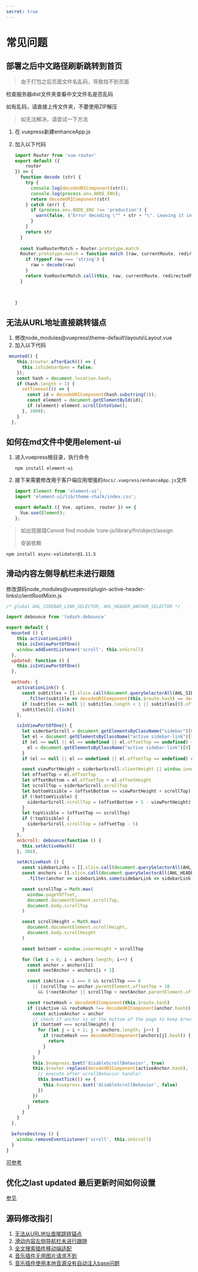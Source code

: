 ```yaml
---
secret: true
---
```

# 常见问题

## 部署之后中文路径刷新跳转到首页

> 由于打包之后页面文件名乱码，导致找不到页面

检查服务器dist文件夹查看中文文件名是否乱码

如有乱码，请直接上传文件夹，不要使用ZIP解压

> 如无法解决，请尝试一下方法

1. 在.vuepress新建enhanceApp.js

2. 加入以下代码

   ```javascript
   import Router from 'vue-router'
   export default ({
       router
   }) => {
     function decode (str) {
       try {
         console.log(decodeURIComponent(str));
         console.log(process.env.NODE_ENV);
         return decodeURIComponent(str)
       } catch (err) {
         if (process.env.NODE_ENV !== 'production') {
           warn(false, ("Error decoding \"" + str + "\". Leaving it intact."));
         }
       }
       return str
     }
     
     const VueRouterMatch = Router.prototype.match
     Router.prototype.match = function match (raw, currentRoute, redirectedFrom) {
       if (typeof raw === 'string') {
         raw = decode(raw)
       }
       return VueRouterMatch.call(this, raw, currentRoute, redirectedFrom)
     }
   
   
      
   }
   ```

## 无法从URL地址直接跳转锚点

1. 修改node_modules\@vuepress\theme-default\layouts\Layout.vue
2. 加入以下代码

```javascript
 mounted() {
    this.$router.afterEach(() => {
      this.isSidebarOpen = false;
    });
    const hash = document.location.hash;
    if (hash.length > 1) {
      setTimeout(() => {
        const id = decodeURIComponent(hash.substring(1));
        const element = document.getElementById(id);
        if (element) element.scrollIntoView();
      }, 1000);
    }
  },
```

## 如何在md文件中使用element-ui

1. 进入vuepress根目录，执行命令

   ```text
   npm install element-ui
   ```

2. 接下来需要修改用于客户端应用增强的`docs/.vuepress/enhanceApp.js`文件

   ```javascript
   import Element from 'element-ui';
   import 'element-ui/lib/theme-chalk/index.css';
   
   export default ({ Vue, options, router }) => {
     Vue.use(Element);
   };
   ```

> 如出现报错Cannot find module ‘core-js/library/fn/object/assign
>
> 安装依赖

```text
npm install async-validator@1.11.5
```

## 滑动内容左侧导航栏未进行跟随

修改源码node_modules\@vuepress\plugin-active-header-links\clientRootMixin.js

```javascript
/* global AHL_SIDEBAR_LINK_SELECTOR, AHL_HEADER_ANCHOR_SELECTOR */

import debounce from 'lodash.debounce'

export default {
  mounted () {
    this.activationLink()
    this.isInViewPortOfOne()
    window.addEventListener('scroll', this.onScroll)
  },
  updated: function () {
    this.isInViewPortOfOne()
  },

  methods: {
    activationLink() {
      const subtitles = [].slice.call(document.querySelectorAll(AHL_SIDEBAR_LINK_SELECTOR))
        .filter(subtitle => decodeURIComponent(this.$route.hash) == decodeURIComponent(subtitle.hash))
      if (subtitles == null || subtitles.length < 1 || subtitles[0].offsetTop == undefined|| location.hash == "") return
      subtitles[0].click()
    },

    isInViewPortOfOne() {
      let siderbarScroll = document.getElementsByClassName("sidebar")[0]
      let el = document.getElementsByClassName("active sidebar-link")[1]
      if (el == null || el == undefined || el.offsetTop == undefined) {
        el = document.getElementsByClassName("active sidebar-link")[0]
      }
      if (el == null || el == undefined || el.offsetTop == undefined) return

      const viewPortHeight = siderbarScroll.clientHeight || window.innerHeight || document.documentElement.clientHeight || document.body.clientHeight
      let offsetTop = el.offsetTop
      let offsetBottom = el.offsetTop + el.offsetHeight
      let scrollTop = siderbarScroll.scrollTop
      let bottomVisible = (offsetBottom <= viewPortHeight + scrollTop)
      if (!bottomVisible) {
        siderbarScroll.scrollTop = (offsetBottom + 5 - viewPortHeight)
      }
      let topVisible = (offsetTop >= scrollTop)
      if (!topVisible) {
        siderbarScroll.scrollTop = (offsetTop - 5)
      }
    },
    onScroll: debounce(function () {
      this.setActiveHash()
    }, 300),

    setActiveHash () {
      const sidebarLinks = [].slice.call(document.querySelectorAll(AHL_SIDEBAR_LINK_SELECTOR))
      const anchors = [].slice.call(document.querySelectorAll(AHL_HEADER_ANCHOR_SELECTOR))
        .filter(anchor => sidebarLinks.some(sidebarLink => sidebarLink.hash === anchor.hash))

      const scrollTop = Math.max(
        window.pageYOffset,
        document.documentElement.scrollTop,
        document.body.scrollTop
      )

      const scrollHeight = Math.max(
        document.documentElement.scrollHeight,
        document.body.scrollHeight
      )

      const bottomY = window.innerHeight + scrollTop

      for (let i = 0; i < anchors.length; i++) {
        const anchor = anchors[i]
        const nextAnchor = anchors[i + 1]

        const isActive = i === 0 && scrollTop === 0
          || (scrollTop >= anchor.parentElement.offsetTop + 10
            && (!nextAnchor || scrollTop < nextAnchor.parentElement.offsetTop - 10))

        const routeHash = decodeURIComponent(this.$route.hash)
        if (isActive && routeHash !== decodeURIComponent(anchor.hash)) {
          const activeAnchor = anchor
          // check if anchor is at the bottom of the page to keep $route.hash consistent
          if (bottomY === scrollHeight) {
            for (let j = i + 1; j < anchors.length; j++) {
              if (routeHash === decodeURIComponent(anchors[j].hash)) {
                return
              }
            }
          }
          this.$vuepress.$set('disableScrollBehavior', true)
          this.$router.replace(decodeURIComponent(activeAnchor.hash), () => {
            // execute after scrollBehavior handler.
            this.$nextTick(() => {
              this.$vuepress.$set('disableScrollBehavior', false)
            })
          })
          return
        }
      }
    }
  },

  beforeDestroy () {
    window.removeEventListener('scroll', this.onScroll)
  }
}

```

[可参考](https://github.com/vuejs/vuepress/pull/2272)

## 优化之last updated 最后更新时间如何设置

[参见](https://zhuanlan.zhihu.com/p/454513921)



## 源码修改指引

1. [无法从URL地址直接跳转锚点](/guide/vuepress/常见问题.md#无法从url地址直接跳转锚点)
2. [滑动内容左侧导航栏未进行跟随](/guide/vuepress/常见问题.md#滑动内容左侧导航栏未进行跟随)
3. [全文搜索插件移动端适配](/guide/vuepress/集成全文搜索插件.md#移动端适配问题)
4. [音乐插件无用图片请求不到](/guide/vuepress/音乐插件.md#注意)
5. [音乐插件使用本地音源没有自动注入base问题](/guide/vuepress/音乐插件.md#使用本地音源没有自动注入base问题)



<script>
export default {
    mounted () {
      this.$page.lastUpdated = "2022/1/14 下午6:09:09";
    }
  }
</script>
